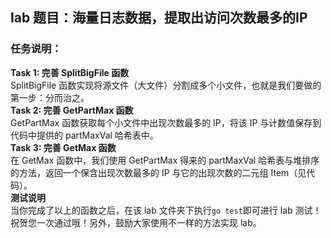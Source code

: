 ## lab 题目：海量日志数据，提取出访问次数最多的IP
### 任务说明：
**Task 1: 完善 SplitBigFile 函数**<br>
SplitBigFile 函数实现将源文件（大文件）分割成多个小文件，也就是我们要做的第一步：分而治之。<br>
**Task 2: 完善 GetPartMax 函数**<br>
GetPartMax 函数获取每个小文件中出现次数最多的 IP，将该 IP 与计数值保存到代码中提供的 partMaxVal 哈希表中。<br>
**Task 3: 完善 GetMax 函数**<br>
在 GetMax 函数中，我们使用 GetPartMax 得来的 partMaxVal 哈希表与堆排序的方法，返回一个保含出现次数最多的 IP 与它的出现次数的二元组 Item（见代码）。<br>
**测试说明**<br>
当你完成了以上的函数之后，在该 lab 文件夹下执行`go test`即可进行 lab 测试！祝贺您一次通过哦！另外，鼓励大家使用不一样的方法实现 lab。
